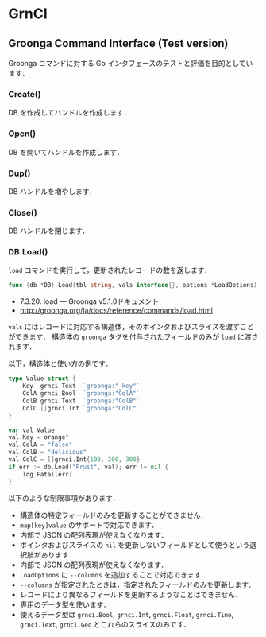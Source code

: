 # GrnCI

## Groonga Command Interface (Test version)

Groonga コマンドに対する Go インタフェースのテストと評価を目的としています．

### Create()

DB を作成してハンドルを作成します．

### Open()

DB を開いてハンドルを作成します．

### Dup()

DB ハンドルを増やします．

### Close()

DB ハンドルを閉じます．

### DB.Load()

`load` コマンドを実行して，更新されたレコードの数を返します．

```go
func (db *DB) Load(tbl string, vals interface{}, options *LoadOptions) (int, error)
```

- 7.3.20. load — Groonga v5.1.0ドキュメント
 - http://groonga.org/ja/docs/reference/commands/load.html

`vals` にはレコードに対応する構造体，そのポインタおよびスライスを渡すことができます．
構造体の `groonga` タグを付与されたフィールドのみが `load` に渡されます．

以下，構造体と使い方の例です．

```go
type Value struct {
	Key  grnci.Text  `groonga:"_key"`
	ColA grnci.Bool  `groonga:"ColA"`
	ColB grnci.Text  `groonga:"ColB"`
	ColC []grnci.Int `groonga:"ColC"`
}
```

```go
var val Value
val.Key = orange"
val.ColA = "false"
val.ColB = "delicious"
val.ColC = []grnci.Int{100, 200, 300}
if err := db.Load("Fruit", val); err != nil {
	log.Fatal(err)
}
```

以下のような制限事項があります．

- 構造体の特定フィールドのみを更新することができません．
 - `map[key]value` のサポートで対応できます．
  - 内部で JSON の配列表現が使えなくなります．
 - ポインタおよびスライスの `nil` を更新しないフィールドとして使うという選択肢があります．
  - 内部で JSON の配列表現が使えなくなります．
 - `LoadOptions` に `--columns` を追加することで対応できます．
  - `--columns` が指定されたときは，指定されたフィールドのみを更新します．
  - レコードにより異なるフィールドを更新するようなことはできません．
- 専用のデータ型を使います．
 - 使えるデータ型は `grnci.Bool`, `grnci.Int`, `grnci.Float`, `grnci.Time`, `grnci.Text`, `grnci.Geo` とこれらのスライスのみです．
